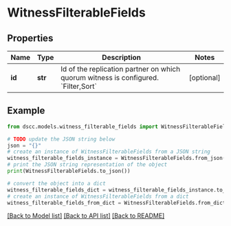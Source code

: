 # WitnessFilterableFields


## Properties

Name | Type | Description | Notes
------------ | ------------- | ------------- | -------------
**id** | **str** | Id of the replication partner on which quorum witness is configured. &#x60;Filter,Sort&#x60; | [optional] 

## Example

```python
from dscc.models.witness_filterable_fields import WitnessFilterableFields

# TODO update the JSON string below
json = "{}"
# create an instance of WitnessFilterableFields from a JSON string
witness_filterable_fields_instance = WitnessFilterableFields.from_json(json)
# print the JSON string representation of the object
print(WitnessFilterableFields.to_json())

# convert the object into a dict
witness_filterable_fields_dict = witness_filterable_fields_instance.to_dict()
# create an instance of WitnessFilterableFields from a dict
witness_filterable_fields_from_dict = WitnessFilterableFields.from_dict(witness_filterable_fields_dict)
```
[[Back to Model list]](../README.md#documentation-for-models) [[Back to API list]](../README.md#documentation-for-api-endpoints) [[Back to README]](../README.md)


